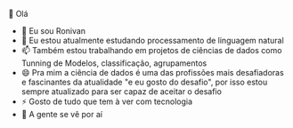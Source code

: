  👋 Olá
- 🔭 Eu sou Ronivan
- 🌱 Eu estou atualmente estudando processamento de linguagem natural
- 📫 Também estou trabalhando em projetos de ciências de dados como Tunning de Modelos, classificação, agrupamentos
- 😄 Pra mim a ciência de dados é uma das profissões mais desafiadoras e fascinantes da atualidade "e eu gosto do desafio", por isso estou sempre atualizado para ser capaz de aceitar o desafio
- ⚡ Gosto de tudo que tem à ver com tecnologia
-  👋 A gente se vê por aí


